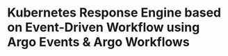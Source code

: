 # Kubernetes Response Engine based on Event-Driven Workflow using Argo Events &amp; Argo Workflows


